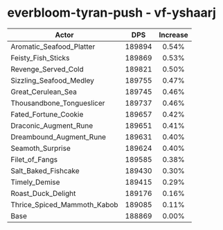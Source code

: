 # everbloom-tyran-push - vf-yshaarj
| Actor | DPS | Increase |
|---|:---:|:---:|
|Aromatic_Seafood_Platter|189894|0.54%|
|Feisty_Fish_Sticks|189869|0.53%|
|Revenge_Served_Cold|189821|0.50%|
|Sizzling_Seafood_Medley|189755|0.47%|
|Great_Cerulean_Sea|189745|0.46%|
|Thousandbone_Tongueslicer|189737|0.46%|
|Fated_Fortune_Cookie|189657|0.42%|
|Draconic_Augment_Rune|189651|0.41%|
|Dreambound_Augment_Rune|189631|0.40%|
|Seamoth_Surprise|189624|0.40%|
|Filet_of_Fangs|189585|0.38%|
|Salt_Baked_Fishcake|189430|0.30%|
|Timely_Demise|189415|0.29%|
|Roast_Duck_Delight|189176|0.16%|
|Thrice_Spiced_Mammoth_Kabob|189085|0.11%|
|Base|188869|0.00%|
